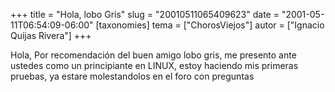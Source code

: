 +++
title = "Hola, lobo Gris"
slug = "20010511065409623"
date = "2001-05-11T06:54:09-06:00"
[taxonomies]
tema = ["ChorosViejos"]
autor = ["Ignacio Quijas Rivera"]
+++

Hola, Por recomendación del buen amigo lobo gris, me presento ante
ustedes como un principiante en LINUX, estoy haciendo mis primeras
pruebas, ya estare molestandolos en el foro con preguntas

